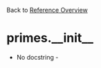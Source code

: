 
Back to [Reference Overview](https://github.com/pyrustic/primes/blob/master/docs/reference)

# primes.\_\_init\_\_

- No docstring -

<br>


```python

```

